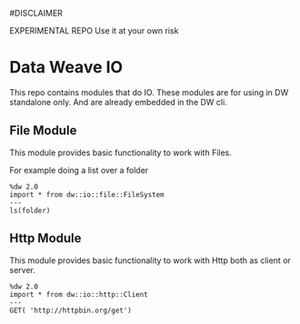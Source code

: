 #DISCLAIMER

EXPERIMENTAL REPO Use it at your own risk

# Data Weave IO

This repo contains modules that do IO. These modules are for using in DW standalone only. 
And are already embedded in the DW cli.



## File Module

This module provides basic functionality to work with Files. 


For example doing a list over a folder

```dw
%dw 2.0
import * from dw::io::file::FileSystem
---
ls(folder)
```


## Http Module

This module provides basic functionality to work with Http both as client or server.

```dw
%dw 2.0
import * from dw::io::http::Client
---
GET( 'http://httpbin.org/get') 
```

